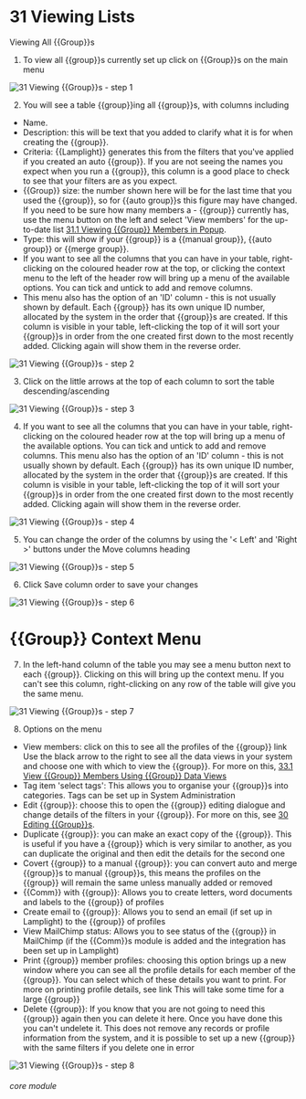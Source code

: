 # 31 Viewing Lists

Viewing All {{Group}}s

1. To view all {{group}}s currently set up click on {{Group}}s on the main menu

![31 Viewing {{Group}}s - step 1](31_Viewing_Lists_im_1.png)

2. You will see a table {{group}}ing all {{group}}s, with columns including

- Name.
- Description: this will be text that you added to clarify what it is for when creating the {{group}}.
- Criteria: {{Lamplight}} generates this from the filters that you've applied if you created an auto {{group}}. If you are not seeing the names you expect when you run a {{group}}, this column is a good place to check to see that your filters are as you expect.
- {{Group}} size: the number shown here will be for the last time that you used the {{group}}, so for {{auto group}}s this figure may have changed. If you need to be sure how many members a - {{group}} currently has, use the menu button on the left and select 'View members' for the up-to-date list [31.1 Viewing {{Group}} Members in Popup](/help/index/p/31.1).
- Type: this will show if your {{group}} is a {{manual group}}, {{auto group}} or {{merge group}}.
- If you want to see all the columns that you can have in your table, right-clicking on the coloured header row at the top, or clicking the context menu to the left of the header row will bring up a menu of the available options. You can tick and untick to add and remove columns.
- This menu also has the option of an 'ID' column - this is not usually shown by default. Each {{group}} has its own unique ID number, allocated by the system in the order that {{group}}s are created. If this column is visible in your table, left-clicking the top of it will sort your {{group}}s in order from the one created first down to the most recently added. Clicking again will show them in the reverse order.

![31 Viewing {{Group}}s - step 2](31_Viewing_Lists_im_2.png)

3. Click on the little arrows at the top of each column to sort the table descending/ascending

![31 Viewing {{Group}}s - step 3](31_Viewing_Lists_im_3.png)

4. If you want to see all the columns that you can have in your table, right-clicking on the coloured header row at the top will bring up a menu of the available options. You can tick and untick to add and remove columns.
This menu also has the option of an &#039;ID&#039; column - this is not usually shown by default. Each {{group}} has its own unique ID number, allocated by the system in the order that {{group}}s are created. If this column is visible in your table, left-clicking the top of it will sort your {{group}}s in order from the one created first down to the most recently added. Clicking again will show them in the reverse order.

![31 Viewing {{Group}}s - step 4](31_Viewing_Lists_im_4.png)

5. You can change the order of the columns by using the &#039;&lt; Left&#039; and &#039;Right &gt;&#039; buttons under the Move columns heading

![31 Viewing {{Group}}s - step 5](31_Viewing_Lists_im_5.png)

6. Click Save column order to save your changes

![31 Viewing {{Group}}s - step 6](31_Viewing_Lists_im_6.png)

# {{Group}} Context Menu
7. In the left-hand column of the table you may see a menu button next to each {{group}}. Clicking on this will bring up the context menu. If you can&#039;t see this column, right-clicking on any row of the table will give you the same menu.

![31 Viewing {{Group}}s - step 7](31_Viewing_Lists_im_7.png)

8. Options on the menu
- View members: click on this to see all the profiles of the {{group}} link
Use the black arrow to the right to see all the data views in your system and choose one with which to view the {{group}}. For more on this, [33.1 View {{Group}} Members Using {{Group}} Data Views](/help/index/p/33.1)
- Tag item &#039;select tags&#039;: This allows you to organise your {{group}}s into categories. Tags can be set up in System Administration
- Edit {{group}}: choose this to open the {{group}} editing dialogue and change details of the filters in your {{group}}. For more on this, see [30 Editing {{Group}}s](/help/index/p/30).
- Duplicate {{group}}: you can make an exact copy of the {{group}}. This is useful if you have a {{group}} which is very similar to another, as you can duplicate the original and then edit the details for the second one
- Covert {{group}} to a manual {{group}}: you can convert auto and merge {{group}}s to manual {{group}}s, this means the profiles on the {{group}} will remain the same unless manually added or removed
- {{Comm}} with {{group}}: Allows you to create letters, word documents and labels to the {{group}} of profiles
- Create email to {{group}}: Allows you to send an email (if set up in Lamplight) to the {{group}} of profiles
- View MailChimp status: Allows you to see status of the {{group}} in MailChimp (if the {{Comm}}s module is added and the integration has been set up in Lamplight)
- Print {{group}} member profiles: choosing this option brings up a new window where you can see all the profile details for each member of the {{group}}. You can select which of these details you want to print. For more on printing profile details, see link This will take some time for a large {{group}}
- Delete {{group}}: If you know that you are not going to need this {{group}} again then you can delete it here. Once you have done this you can't undelete it. This does not remove any records or profile information from the system, and it is possible to set up a new {{group}} with the same filters if you delete one in error

![31 Viewing {{Group}}s - step 8](31_Viewing_Lists_im_8.png)


###### core module
